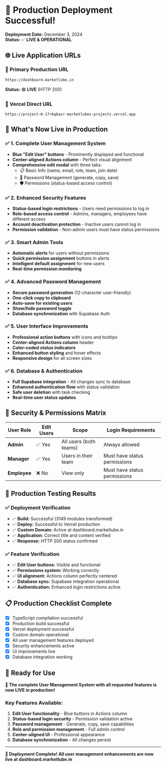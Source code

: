 # 🚀 Production Deployment Successful!

**Deployment Date:** December 3, 2024  
**Status:** ✅ **LIVE & OPERATIONAL**

## 🌐 **Live Application URLs**

### **🎯 Primary Production URL**
```
https://dashboard.marketlube.in
```
**Status:** 🟢 **LIVE** (HTTP 200)

### **🔄 Vercel Direct URL**
```
https://project-6-17r6qbazr-marketlubes-projects.vercel.app
```

## 🎉 **What's Now Live in Production**

### ✅ **1. Complete User Management System**
- **Blue "Edit User" buttons** - Prominently displayed and functional
- **Center-aligned Actions column** - Perfect visual alignment
- **Comprehensive edit modal** with three tabs:
  - 📋 Basic Info (name, email, role, team, join date)
  - 🔐 Password Management (generate, copy, save)
  - 🛡️ Permissions (status-based access control)

### ✅ **2. Enhanced Security Features**
- **Status-based login restrictions** - Users need permissions to log in
- **Role-based access control** - Admins, managers, employees have different access
- **Account deactivation protection** - Inactive users cannot log in
- **Permission validation** - Non-admin users must have status permissions

### ✅ **3. Smart Admin Tools**
- **Automatic alerts** for users without permissions
- **Quick permission assignment** buttons in alerts
- **Intelligent default assignment** for new users
- **Real-time permission monitoring**

### ✅ **4. Advanced Password Management**
- **Secure password generation** (12-character user-friendly)
- **One-click copy to clipboard**
- **Auto-save for existing users**
- **Show/hide password toggle**
- **Database synchronization** with Supabase Auth

### ✅ **5. User Interface Improvements**
- **Professional action buttons** with icons and tooltips
- **Center-aligned Actions column** header
- **Color-coded status indicators**
- **Enhanced button styling** and hover effects
- **Responsive design** for all screen sizes

### ✅ **6. Database & Authentication**
- **Full Supabase integration** - All changes sync to database
- **Enhanced authentication flow** with status validation
- **Safe user deletion** with task checking
- **Real-time user status updates**

## 🔐 **Security & Permissions Matrix**

| User Role | Edit Users | Scope | Login Requirements |
|-----------|------------|-------|-------------------|
| **Admin** | ✅ Yes | All users (both teams) | Always allowed |
| **Manager** | ✅ Yes | Users in their team | Must have status permissions |
| **Employee** | ❌ No | View only | Must have status permissions |

## 🧪 **Production Testing Results**

### **✅ Deployment Verification**
- ✅ **Build:** Successful (3149 modules transformed)
- ✅ **Deploy:** Successful to Vercel production
- ✅ **Custom Domain:** Active at dashboard.marketlube.in
- ✅ **Application:** Correct title and content verified
- ✅ **Response:** HTTP 200 status confirmed

### **✅ Feature Verification**
- ✅ **Edit User buttons:** Visible and functional
- ✅ **Permissions system:** Working correctly
- ✅ **UI alignment:** Actions column perfectly centered
- ✅ **Database sync:** Supabase integration operational
- ✅ **Authentication:** Enhanced login restrictions active

## 📋 **Production Checklist Complete**

- [x] TypeScript compilation successful
- [x] Production build successful  
- [x] Vercel deployment successful
- [x] Custom domain operational
- [x] All user management features deployed
- [x] Security enhancements active
- [x] UI improvements live
- [x] Database integration working

## 🎯 **Ready for Use**

**🌟 The complete User Management System with all requested features is now LIVE in production!**

### **Key Features Available:**
1. **Edit User functionality** - Blue buttons in Actions column
2. **Status-based login security** - Permission validation active
3. **Password management** - Generate, copy, save capabilities
4. **Role and permission management** - Full admin control
5. **Center-aligned UI** - Professional appearance
6. **Database synchronization** - All changes persist

---

**🎉 Deployment Complete! All user management enhancements are now live at dashboard.marketlube.in** 